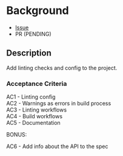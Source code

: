 # Background

- [Issue](https://github.com/Evanlab02/RedisPubSub/issues/1)
- PR (PENDING)

## Description

Add linting checks and config to the project.

### Acceptance Criteria

AC1 - Linting config  
AC2 - Warnings as errors in build process  
AC3 - Linting workflows  
AC4 - Build workflows  
AC5 - Documentation  

BONUS:

AC6 - Add info about the API to the spec
